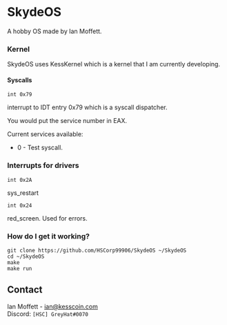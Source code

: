 # SkydeOS
A hobby OS made by Ian Moffett.

### Kernel
SkydeOS uses KessKernel which is a kernel
that I am currently developing.

#### Syscalls

```
int 0x79 
```
interrupt to IDT entry 0x79
which is a syscall dispatcher.

You would put the service number in 
EAX.

Current services available:

- 0 - Test syscall.

### Interrupts for drivers

```
int 0x2A
```

sys_restart

```
int 0x24
```

red_screen.
Used for errors.

### How do I get it working?

```
git clone https://github.com/HSCorp99906/SkydeOS ~/SkydeOS
cd ~/SkydeOS
make
make run
```

## Contact
Ian Moffett - ian@kesscoin.com\
Discord: ```[HSC] GreyHat#0070```
